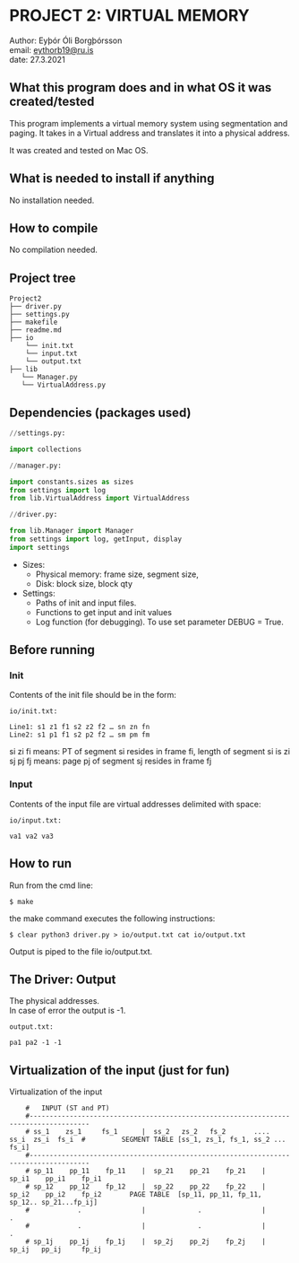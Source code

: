 #  PROJECT 2: VIRTUAL MEMORY

Author: Eyþór Óli Borgþórsson <br />
email: eythorb19@ru.is <br />
date: 27.3.2021


## What this program does and in what OS it was created/tested

This program implements a virtual memory system using segmentation and paging.
It takes in a Virtual address and translates it into a physical address.

It was created and tested on Mac OS.

## What is needed to install if anything

No installation needed.

## How to compile
No compilation needed.

##  Project tree
```
Project2
├── driver.py
├── settings.py
├── makefile
├── readme.md
├── io
    └── init.txt
    └── input.txt
    └── output.txt
├── lib
   └── Manager.py
   └── VirtualAddress.py
```

## Dependencies (packages used)

```python
//settings.py:

import collections

//manager.py:

import constants.sizes as sizes
from settings import log
from lib.VirtualAddress import VirtualAddress

//driver.py:

from lib.Manager import Manager
from settings import log, getInput, display
import settings
```

 - Sizes: 
    - Physical memory: frame size, segment size, 
    - Disk: block size, block qty
 - Settings:
    - Paths of init and input files.
    - Functions to get input and init values
    - Log function (for debugging). To use set parameter DEBUG = True.


##  Before running

### Init
Contents of the init file should be in the form:

```
io/init.txt:

Line1: s1 z1 f1 s2 z2 f2 … sn zn fn
Line2: s1 p1 f1 s2 p2 f2 … sm pm fm
```

si zi fi means: PT of segment si resides in frame fi, length of segment si is zi <br />
sj pj fj means: page pj of segment sj resides in frame fj

### Input
Contents of the input file are virtual addresses delimited with space:
```
io/input.txt:

va1 va2 va3
```

## How to run

Run from the cmd line:
```
$ make
```
the make command executes the following instructions:
```
$ clear python3 driver.py > io/output.txt cat io/output.txt
```

Output is piped to the file io/output.txt.


##  The Driver: Output

The physical addresses. <br>
In case of error the output is -1.

```
output.txt:

pa1 pa2 -1 -1 
```

##  Virtualization of the input (just for fun)
Virtualization of the input

        #   INPUT (ST and PT)
        #-------------------------------------------------------------------------------------
        # ss_1    zs_1     fs_1      |  ss_2   zs_2   fs_2       ....   ss_i  zs_i  fs_i  #         SEGMENT TABLE [ss_1, zs_1, fs_1, ss_2 ... fs_i]
        #-------------------------------------------------------------------------------------
        # sp_11    pp_11    fp_11    |  sp_21    pp_21    fp_21    |  sp_i1    pp_i1    fp_i1 
        # sp_12    pp_12    fp_12    |  sp_22    pp_22    fp_22    |  sp_i2    pp_i2    fp_i2       PAGE TABLE  [sp_11, pp_11, fp_11, sp_12.. sp_21...fp_ij]
        #            .               |             .               |             .
        #            .               |             .               |             .
        # sp_1j    pp_1j    fp_1j    |  sp_2j    pp_2j    fp_2j    |  sp_ij   pp_ij     fp_ij

